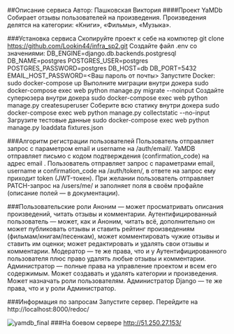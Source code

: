##Описание сервиса 
Автор: Пашковская Виктория 
####Проект YaMDb 
Cобирает отзывы пользователей на произведения. Произведения делятся на категории: «Книги», «Фильмы», «Музыка».

###Установка сервиса 
Скопируйте проект к себе на компютер git clone https://github.com/Lookin44/infra_sp2.git 
Создайте файл .env со значениями: DB_ENGINE=django.db.backends.postgresql DB_NAME=postgres POSTGRES_USER=postgres POSTGRES_PASSWORD=postgres DB_HOST=db DB_PORT=5432 EMAIL_HOST_PASSWORD=<Ваш пароль от почты> Запустите Docker: sudo docker-compose up Выполните миграции внутри докера sudo docker-compose exec web python manage.py migrate --noinput Создайте суперюзера внутри докера sudo docker-compose exec web python manage.py createsuperuser Соберите всю статику внутри докера sudo docker-compose exec web python manage.py collectstatic --no-input Загрузите тестовые данные sudo docker-compose exec web python manage.py loaddata fixtures.json

###Алгоритм регистрации пользователей 
Пользователь отправляет запрос с параметром email и username на /auth/email/. YaMDB отправляет письмо с кодом подтверждения (confirmation_code) на адрес email . Пользователь отправляет запрос с параметрами email, username и confirmation_code на /auth/token/, в ответе на запрос ему приходит token (JWT-токен). При желании пользователь отправляет PATCH-запрос на /users/me/ и заполняет поля в своём профайле (описание полей — в документации).

###Пользовательские роли 
Аноним — может просматривать описания произведений, читать отзывы и комментарии. 
Аутентифицированный пользователь — может, как и Аноним, читать всё, дополнительно он может публиковать отзывы и ставить рейтинг произведениям (фильмам/книгам/песенкам), может комментировать чужие отзывы и ставить им оценки; может редактировать и удалять свои отзывы и комментарии. 
Модератор — те же права, что и у Аутентифицированного пользователя плюс право удалять любые отзывы и комментарии. 
Администратор — полные права на управление проектом и всем его содержимым. Может создавать и удалять категории и произведения. Может назначать роли пользователям. 
Администратор Django — те же права, что и у роли Администратор.

###Информация по запросам 
Запустите сервер. Перейдите на http://localhost:8000/redoc/

![yamdb_final](https://github.com/ViktoriaPashkovskaja/yamdb_final/workflows/yamdb_final/badge.svg)
###На боевом сервере http://51.250.27.153/
